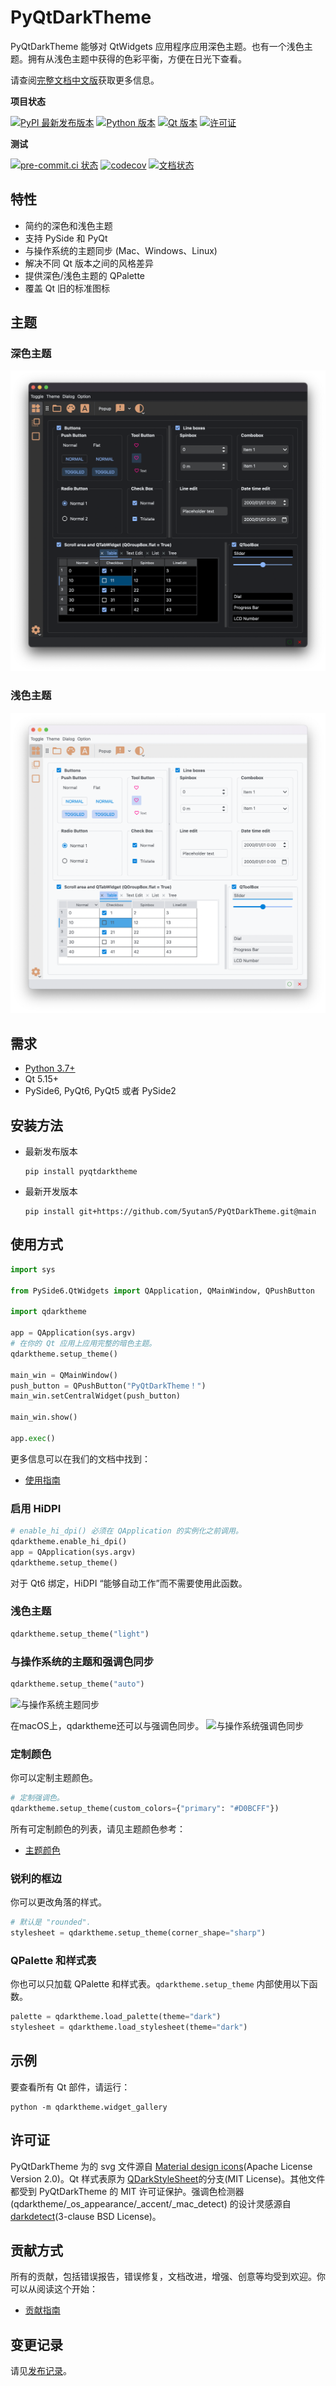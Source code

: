 # PyQtDarkTheme

PyQtDarkTheme 能够对 QtWidgets 应用程序应用深色主题。也有一个浅色主题。拥有从浅色主题中获得的色彩平衡，方便在日光下查看。

请查阅[完整文档中文版](https://pyqtdarkthemecn.readthedocs.io)获取更多信息。

**项目状态**

[![PyPI 最新发布版本](https://img.shields.io/pypi/v/pyqtdarktheme.svg?color=orange)](https://pypi.org/project/pyqtdarktheme/)
[![Python 版本](https://img.shields.io/pypi/pyversions/pyqtdarktheme.svg?color=blue)](https://www.python.org/downloads/)
[![Qt 版本](https://img.shields.io/badge/Qt-5%20|%206-blue.svg?&logo=Qt&logoWidth=18&logoColor=white)](https://www.qt.io/qt-for-python)
[![许可证](https://img.shields.io/github/license/5yutan5/PyQtDarkTheme.svg?color=green)](https://github.com/5yutan5/PyQtDarkTheme/blob/main/LICENSE.txt/)

**测试**

[![pre-commit.ci 状态](https://results.pre-commit.ci/badge/github/5yutan5/PyQtDarkTheme/main.svg)](https://results.pre-commit.ci/latest/github/5yutan5/PyQtDarkTheme/main)
[![codecov](https://codecov.io/gh/5yutan5/PyQtDarkTheme/branch/main/graph/badge.svg?token=RTS8O0V6SF)](https://codecov.io/gh/5yutan5/PyQtDarkTheme)
[![文档状态](https://readthedocs.org/projects/pyqtdarktheme/badge/?version=latest)](https://pyqtdarktheme.readthedocs.io/en/latest/?badge=latest)

## 特性

- 简约的深色和浅色主题
- 支持 PySide 和 PyQt
- 与操作系统的主题同步 (Mac、Windows、Linux)
- 解决不同 Qt 版本之间的风格差异
- 提供深色/浅色主题的 QPalette
- 覆盖 Qt 旧的标准图标

## 主题

### 深色主题

![暗色主题的部件展示](https://raw.githubusercontent.com/5yutan5/PyQtDarkTheme/main/images/widget_gallery_dark.png)

### 浅色主题

![亮色主题的部件展示](https://raw.githubusercontent.com/5yutan5/PyQtDarkTheme/main/images/widget_gallery_light.png)

## 需求

- [Python 3.7+](https://www.python.org/downloads/)
- Qt 5.15+
- PySide6, PyQt6, PyQt5 或者 PySide2

## 安装方法

- 最新发布版本

   ```plaintext
   pip install pyqtdarktheme
   ```

- 最新开发版本

   ```plaintext
   pip install git+https://github.com/5yutan5/PyQtDarkTheme.git@main
   ```

## 使用方式 

```Python
import sys

from PySide6.QtWidgets import QApplication, QMainWindow, QPushButton

import qdarktheme

app = QApplication(sys.argv)
# 在你的 Qt 应用上应用完整的暗色主题。
qdarktheme.setup_theme()

main_win = QMainWindow()
push_button = QPushButton("PyQtDarkTheme！")
main_win.setCentralWidget(push_button)

main_win.show()

app.exec()
```
更多信息可以在我们的文档中找到：

- [使用指南](https://pyqtdarktheme.readthedocs.io/en/latest/how_to_use.html)

### 启用 HiDPI

```Python
# enable_hi_dpi() 必须在 QApplication 的实例化之前调用。
qdarktheme.enable_hi_dpi()
app = QApplication(sys.argv)
qdarktheme.setup_theme()
```

对于 Qt6 绑定，HiDPI “能够自动工作”而不需要使用此函数。

### 浅色主题

```Python
qdarktheme.setup_theme("light")
```

### 与操作系统的主题和强调色同步

```Python
qdarktheme.setup_theme("auto")
```

![与操作系统主题同步](https://raw.githubusercontent.com/5yutan5/PyQtDarkTheme/main/images/sync_with_os_theme.gif)

在macOS上，qdarktheme还可以与强调色同步。 
![与操作系统强调色同步](https://raw.githubusercontent.com/5yutan5/PyQtDarkTheme/main/images/sync_with_os_accent.gif)

### 定制颜色

你可以定制主题颜色。

```python
# 定制强调色。
qdarktheme.setup_theme(custom_colors={"primary": "#D0BCFF"})
```

所有可定制颜色的列表，请见主题颜色参考：

- [主题颜色](https://pyqtdarktheme.readthedocs.io/en/latest/reference/theme_color.html)

### 锐利的框边

你可以更改角落的样式。

```python
# 默认是 "rounded".
stylesheet = qdarktheme.setup_theme(corner_shape="sharp")
```

### QPalette 和样式表

你也可以只加载 QPalette 和样式表。`qdarktheme.setup_theme` 内部使用以下函数。

```Python
palette = qdarktheme.load_palette(theme="dark")
stylesheet = qdarktheme.load_stylesheet(theme="dark")
```
## 示例 

要查看所有 Qt 部件，请运行：

```plaintext
python -m qdarktheme.widget_gallery
```
## 许可证

PyQtDarkTheme 为的 svg 文件源自 [Material design icons](https://fonts.google.com/icons)(Apache License Version 2.0)。Qt 样式表原为 [QDarkStyleSheet](https://github.com/ColinDuquesnoy/QDarkStyleSheet)的分支(MIT License)。其他文件都受到 PyQtDarkTheme 的 MIT 许可证保护。强调色检测器(qdarktheme/_os_appearance/_accent/_mac_detect) 的设计灵感源自[darkdetect](https://github.com/albertosottile/darkdetect)(3-clause BSD License)。

## 贡献方式

所有的贡献，包括错误报告，错误修复，文档改进，增强、创意等均受到欢迎。你可以从阅读这个开始：

- [贡献指南](https://pyqtdarktheme.readthedocs.io/en/latest/contributing.html)

## 变更记录

请见[发布记录](https://github.com/5yutan5/PyQtDarkTheme/releases)。